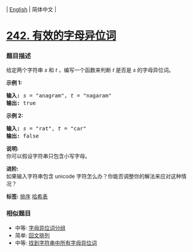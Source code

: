 | [English](README_EN.md) | 简体中文 |

# [242. 有效的字母异位词](https://leetcode-cn.com/problems/valid-anagram)
 ### 题目描述
<p>给定两个字符串 <em>s</em> 和 <em>t</em> ，编写一个函数来判断 <em>t</em> 是否是 <em>s</em> 的字母异位词。</p>

<p><strong>示例&nbsp;1:</strong></p>

<pre><strong>输入:</strong> <em>s</em> = &quot;anagram&quot;, <em>t</em> = &quot;nagaram&quot;
<strong>输出:</strong> true
</pre>

<p><strong>示例 2:</strong></p>

<pre><strong>输入:</strong> <em>s</em> = &quot;rat&quot;, <em>t</em> = &quot;car&quot;
<strong>输出: </strong>false</pre>

<p><strong>说明:</strong><br>
你可以假设字符串只包含小写字母。</p>

<p><strong>进阶:</strong><br>
如果输入字符串包含 unicode 字符怎么办？你能否调整你的解法来应对这种情况？</p>

**标签:**  [排序](https://leetcode-cn.com/tag/sort) [哈希表](https://leetcode-cn.com/tag/hash-table) 
 ### 相似题目
- 中等:	[字母异位词分组](https://leetcode-cn.com/problems/group-anagrams) 
- 简单:	[回文排列](https://leetcode-cn.com/problems/palindrome-permutation) 
- 中等:	[找到字符串中所有字母异位词](https://leetcode-cn.com/problems/find-all-anagrams-in-a-string) 
